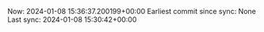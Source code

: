 Now: 2024-01-08 15:36:37.200199+00:00 Earliest commit since sync: None Last sync: 2024-01-08 15:30:42+00:00
